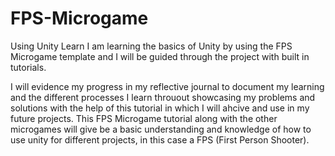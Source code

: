 # FPS-Microgame
Using Unity Learn I am learning the basics of Unity by using the FPS Microgame template and I will be guided through the project  with built in tutorials.

I will evidence my progress in my reflective journal to document my learning and the different processes I learn throuout showcasing my problems and solutions with the help of this tutorial in which I will ahcive and use in my future projects. This FPS Microgame tutorial along with the other microgames will give be a basic understanding and knowledge of how to use unity for different projects, in this case a FPS (First Person Shooter).
